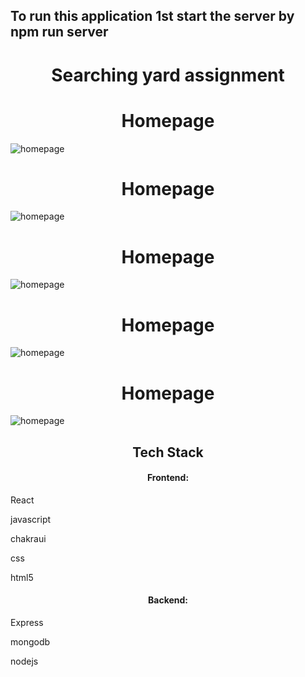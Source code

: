 

## To run this application 1st start the server  by npm run server

<h1 align="center">Searching yard assignment</h1>

<h1 align="center">Homepage</h1>
<img src="https://drive.google.com/file/d/17cExewgja2OjV5WGi8roUzJNfy1V52NR/view?usp=sharing" alt="homepage" />
<h1 align="center">Homepage</h1>
<img src="https://imgur.com/c0zerhx" alt="homepage" />
<h1 align="center">Homepage</h1>
<img src="https://imgur.com/elKEosW" alt="homepage" />
<h1 align="center">Homepage</h1>
<img src="https://imgur.com/eh9hIYj" alt="homepage" />
<h1 align="center">Homepage</h1>
<img src="https://imgur.com/5VW8tPz" alt="homepage" />



<h2 align="center">Tech Stack</h2>


<h4 align="center">Frontend:</h4>
<p align="center">
  <p> React </p>
  <p> javascript </p>
  <p> chakraui </p>
  <p> css </p>
  <p> html5 </p>
</p>

<h4 align="center">Backend:</h4>
<p align="center">
  <p> Express </p>
  <p> mongodb </p>
  <p> nodejs </p>
  
</p>
